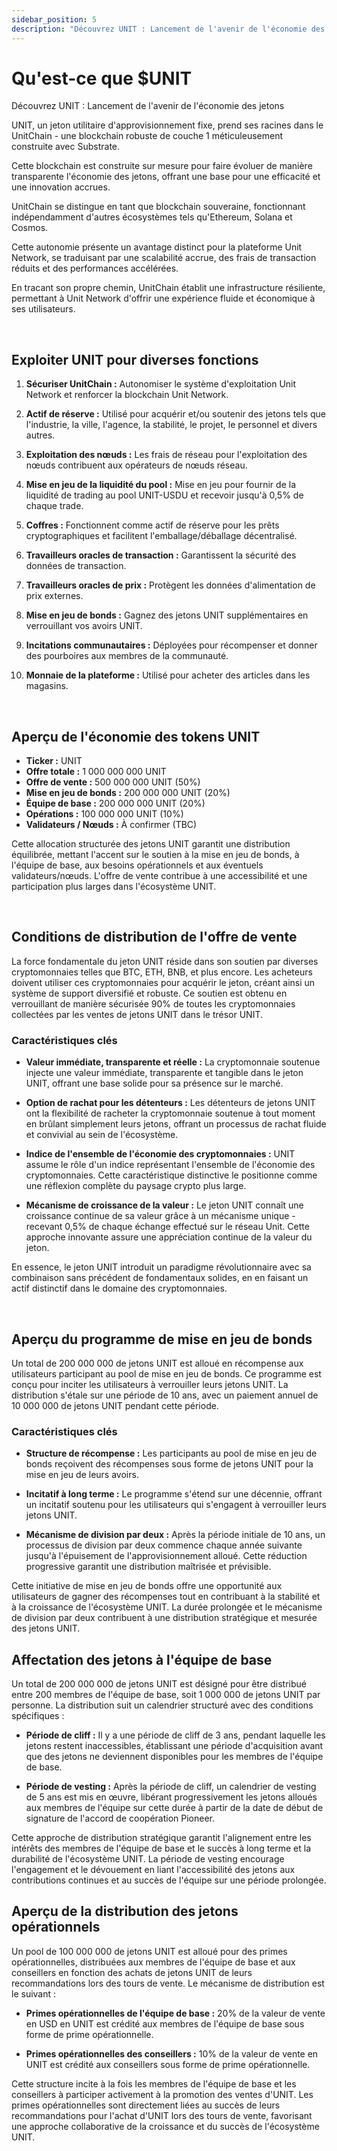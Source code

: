 ```yaml
---
sidebar_position: 5
description: "Découvrez UNIT : Lancement de l'avenir de l'économie des jetons"
---
```


# Qu'est-ce que $UNIT

Découvrez UNIT : Lancement de l'avenir de l'économie des jetons

UNIT, un jeton utilitaire d'approvisionnement fixe, prend ses racines dans le UnitChain - une blockchain robuste de couche 1 méticuleusement construite avec Substrate.

Cette blockchain est construite sur mesure pour faire évoluer de manière transparente l'économie des jetons, offrant une base pour une efficacité et une innovation accrues.

UnitChain se distingue en tant que blockchain souveraine, fonctionnant indépendamment d'autres écosystèmes tels qu'Ethereum, Solana et Cosmos.

Cette autonomie présente un avantage distinct pour la plateforme Unit Network, se traduisant par une scalabilité accrue, des frais de transaction réduits et des performances accélérées.

En tracant son propre chemin, UnitChain établit une infrastructure résiliente, permettant à Unit Network d'offrir une expérience fluide et économique à ses utilisateurs.

<br />

## Exploiter UNIT pour diverses fonctions

1. **Sécuriser UnitChain :**
   Autonomiser le système d'exploitation Unit Network et renforcer la blockchain Unit Network.

2. **Actif de réserve :**
   Utilisé pour acquérir et/ou soutenir des jetons tels que l'industrie, la ville, l'agence, la stabilité, le projet, le personnel et divers autres.

3. **Exploitation des nœuds :**
   Les frais de réseau pour l'exploitation des nœuds contribuent aux opérateurs de nœuds réseau.

4. **Mise en jeu de la liquidité du pool :**
   Mise en jeu pour fournir de la liquidité de trading au pool UNIT-USDU et recevoir jusqu'à 0,5% de chaque trade.

5. **Coffres :**
   Fonctionnent comme actif de réserve pour les prêts cryptographiques et facilitent l'emballage/déballage décentralisé.

6. **Travailleurs oracles de transaction :**
   Garantissent la sécurité des données de transaction.

7. **Travailleurs oracles de prix :**
   Protègent les données d'alimentation de prix externes.

8. **Mise en jeu de bonds :**
   Gagnez des jetons UNIT supplémentaires en verrouillant vos avoirs UNIT.

9. **Incitations communautaires :**
   Déployées pour récompenser et donner des pourboires aux membres de la communauté.

10. **Monnaie de la plateforme :**
    Utilisé pour acheter des articles dans les magasins.

<br />

## Aperçu de l'économie des tokens UNIT

- **Ticker :** UNIT
- **Offre totale :** 1 000 000 000 UNIT
- **Offre de vente :** 500 000 000 UNIT (50%)
- **Mise en jeu de bonds :** 200 000 000 UNIT (20%)
- **Équipe de base :** 200 000 000 UNIT (20%)
- **Opérations :** 100 000 000 UNIT (10%)
- **Validateurs / Nœuds :** À confirmer (TBC)

Cette allocation structurée des jetons UNIT garantit une distribution équilibrée, mettant l'accent sur le soutien à la mise en jeu de bonds, à l'équipe de base, aux besoins opérationnels et aux éventuels validateurs/nœuds. L'offre de vente contribue à une accessibilité et une participation plus larges dans l'écosystème UNIT.

<br />

## Conditions de distribution de l'offre de vente

La force fondamentale du jeton UNIT réside dans son soutien par diverses cryptomonnaies telles que BTC, ETH, BNB, et plus encore. Les acheteurs doivent utiliser ces cryptomonnaies pour acquérir le jeton, créant ainsi un système de support diversifié et robuste. Ce soutien est obtenu en verrouillant de manière sécurisée 90% de toutes les cryptomonnaies collectées par les ventes de jetons UNIT dans le trésor UNIT.

### Caractéristiques clés

- **Valeur immédiate, transparente et réelle :**
  La cryptomonnaie soutenue injecte une valeur immédiate, transparente et tangible dans le jeton UNIT, offrant une base solide pour sa présence sur le marché.

- **Option de rachat pour les détenteurs :**
  Les détenteurs de jetons UNIT ont la flexibilité de racheter la cryptomonnaie soutenue à tout moment en brûlant simplement leurs jetons, offrant un processus de rachat fluide et convivial au sein de l'écosystème.

- **Indice de l'ensemble de l'économie des cryptomonnaies :**
  UNIT assume le rôle d'un indice représentant l'ensemble de l'économie des cryptomonnaies. Cette caractéristique distinctive le positionne comme une réflexion complète du paysage crypto plus large.

- **Mécanisme de croissance de la valeur :**
  Le jeton UNIT connaît une croissance continue de sa valeur grâce à un mécanisme unique - recevant 0,5% de chaque échange effectué sur le réseau Unit. Cette approche innovante assure une appréciation continue de la valeur du jeton.

En essence, le jeton UNIT introduit un paradigme révolutionnaire avec sa combinaison sans précédent de fondamentaux solides, en en faisant un actif distinctif dans le domaine des cryptomonnaies.

<br />

## Aperçu du programme de mise en jeu de bonds

Un total de 200 000 000 de jetons UNIT est alloué en récompense aux utilisateurs participant au pool de mise en jeu de bonds. Ce programme est conçu pour inciter les utilisateurs à verrouiller leurs jetons UNIT. La distribution s'étale sur une période de 10 ans, avec un paiement annuel de 10 000 000 de jetons UNIT pendant cette période.

### Caractéristiques clés

- **Structure de récompense :**
  Les participants au pool de mise en jeu de bonds reçoivent des récompenses sous forme de jetons UNIT pour la mise en jeu de leurs avoirs.

- **Incitatif à long terme :**
  Le programme s'étend sur une décennie, offrant un incitatif soutenu pour les utilisateurs qui s'engagent à verrouiller leurs jetons UNIT.

- **Mécanisme de division par deux :**
  Après la période initiale de 10 ans, un processus de division par deux commence chaque année suivante jusqu'à l'épuisement de l'approvisionnement alloué. Cette réduction progressive garantit une distribution maîtrisée et prévisible.

Cette initiative de mise en jeu de bonds offre une opportunité aux utilisateurs de gagner des récompenses tout en contribuant à la stabilité et à la croissance de l'écosystème UNIT. La durée prolongée et le mécanisme de division par deux contribuent à une distribution stratégique et mesurée des jetons UNIT.

## Affectation des jetons à l'équipe de base

Un total de 200 000 000 de jetons UNIT est désigné pour être distribué entre 200 membres de l'équipe de base, soit 1 000 000 de jetons UNIT par personne. La distribution suit un calendrier structuré avec des conditions spécifiques :

- **Période de cliff :**
  Il y a une période de cliff de 3 ans, pendant laquelle les jetons restent inaccessibles, établissant une période d'acquisition avant que des jetons ne deviennent disponibles pour les membres de l'équipe de base.

- **Période de vesting :**
  Après la période de cliff, un calendrier de vesting de 5 ans est mis en œuvre, libérant progressivement les jetons alloués aux membres de l'équipe sur cette durée à partir de la date de début de signature de l'accord de coopération Pioneer.

Cette approche de distribution stratégique garantit l'alignement entre les intérêts des membres de l'équipe de base et le succès à long terme et la durabilité de l'écosystème UNIT. La période de vesting encourage l'engagement et le dévouement en liant l'accessibilité des jetons aux contributions continues et au succès de l'équipe sur une période prolongée.

## Aperçu de la distribution des jetons opérationnels

Un pool de 100 000 000 de jetons UNIT est alloué pour des primes opérationnelles, distribuées aux membres de l'équipe de base et aux conseillers en fonction des achats de jetons UNIT de leurs recommandations lors des tours de vente. Le mécanisme de distribution est le suivant :

- **Primes opérationnelles de l'équipe de base :**
  20% de la valeur de vente en USD en UNIT est crédité aux membres de l'équipe de base sous forme de prime opérationnelle.

- **Primes opérationnelles des conseillers :**
  10% de la valeur de vente en UNIT est crédité aux conseillers sous forme de prime opérationnelle.

Cette structure incite à la fois les membres de l'équipe de base et les conseillers à participer activement à la promotion des ventes d'UNIT. Les primes opérationnelles sont directement liées au succès de leurs recommandations pour l'achat d'UNIT lors des tours de vente, favorisant une approche collaborative de la croissance et du succès de l'écosystème UNIT.
